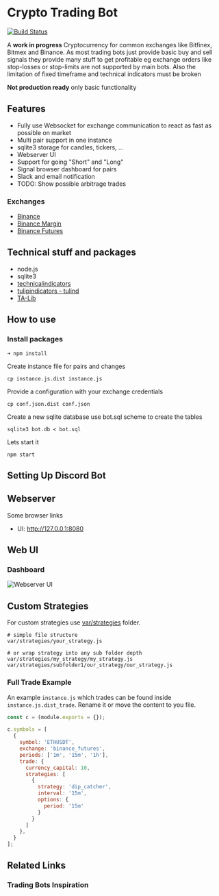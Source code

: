 # Crypto Trading Bot

[![Build Status](https://travis-ci.org/Haehnchen/crypto-trading-bot.svg?branch=master)](https://travis-ci.org/Haehnchen/crypto-trading-bot)

A **work in progress** Cryptocurrency for common exchanges like Bitfinex, Bitmex and Binance.
As most trading bots just provide basic buy and sell signals they provide many stuff to get profitable eg exchange orders like stop-losses or stop-limits are not supported by main bots. Also the limitation of fixed timeframe and technical indicators must be broken

**Not production ready** only basic functionality

## Features

- Fully use Websocket for exchange communication to react as fast as possible on market
- Multi pair support in one instance
- sqlite3 storage for candles, tickers, ...
- Webserver UI
- Support for going "Short" and "Long"
- Signal browser dashboard for pairs
- Slack and email notification
- TODO: Show possible arbitrage trades

### Exchanges

- [Binance](https://www.binance.com/?ref=17569916)
- [Binance Margin](https://www.binance.com/?ref=17569916)
- [Binance Futures](https://www.binance.com/en/futures/ref/302644)

## Technical stuff and packages

- node.js
- sqlite3
- [technicalindicators](https://github.com/anandanand84/technicalindicators)
- [tulipindicators - tulind](https://tulipindicators.org/list)
- [TA-Lib](https://mrjbq7.github.io/ta-lib/)

## How to use

### Install packages

```
➜ npm install 
```

Create instance file for pairs and changes

```
cp instance.js.dist instance.js
```

Provide a configuration with your exchange credentials

```
cp conf.json.dist conf.json
```

Create a new sqlite database use bot.sql scheme to create the tables

```
sqlite3 bot.db < bot.sql
```

Lets start it

```
npm start
```


## Setting Up Discord Bot


## Webserver

Some browser links

- UI: http://127.0.0.1:8080

## Web UI

### Dashboard

![Webserver UI](documentation/cryptobot.png 'Webserver UI')

## Custom Strategies

For custom strategies use [var/strategies](var/strategies) folder.

```
# simple file structure
var/strategies/your_strategy.js

# or wrap strategy into any sub folder depth
var/strategies/my_strategy/my_strategy.js
var/strategies/subfolder1/our_strategy/our_strategy.js
```

### Full Trade Example

An example `instance.js` which trades can be found inside `instance.js.dist_trade`. Rename it or move the content to you file.

```js
const c = (module.exports = {});

c.symbols = [
  {
    symbol: 'ETHUSDT',
    exchange: 'binance_futures',
    periods: ['1m', '15m', '1h'],
    trade: {
      currency_capital: 10,
      strategies: [
        {
          strategy: 'dip_catcher',
          interval: '15m',
          options: {
            period: '15m'
          }
        }
      ]
    },
  }
];
```


## Related Links

### Trading Bots Inspiration
